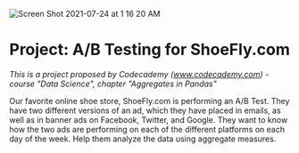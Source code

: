 ![Screen Shot 2021-07-24 at 1 16 20 AM](https://user-images.githubusercontent.com/80420919/126857030-e9e252a9-9768-4c1e-9c95-703b13f8f728.png)
# Project: A/B Testing for ShoeFly.com


*This is a project proposed by Codecademy (www.codecademy.com) - course "Data Science", chapter "Aggregates in Pandas"*

Our favorite online shoe store, ShoeFly.com is performing an A/B Test. They have two different versions of an ad, which they have placed in emails, as well as in banner ads on Facebook, Twitter, and Google. They want to know how the two ads are performing on each of the different platforms on each day of the week. Help them analyze the data using aggregate measures.


